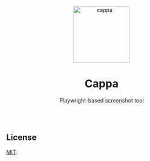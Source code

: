<p align="center">
  <img height="150" alt="cappa" src="https://github.com/user-attachments/assets/70683ad3-4a57-46b2-b829-16ec25b4ac94" />
</p>


<h1 align="center">
Cappa
</h1>
<p align="center">
Playwright-based screenshot tool
<p>

<br>
<br>

## License

[MIT](LICENSE).